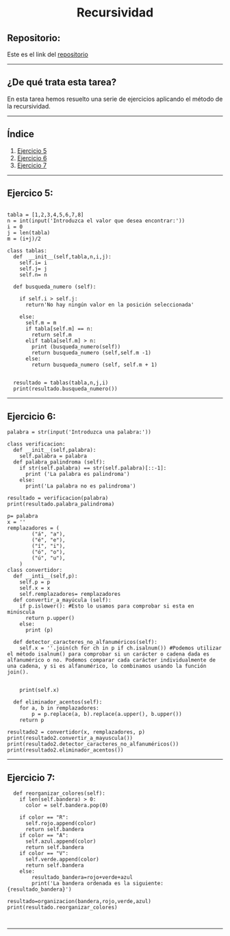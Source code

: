 <h1 align="center">	Recursividad</h1>

<h2>Repositorio:</h2>

Este es el link del [repositorio](https://github.com/albabernal03/Recursividad)

***
<h2>¿De qué trata esta tarea?</h2>

En esta tarea hemos resuelto una serie de ejercicios aplicando el método de la recursividad.

***

## Índice

1. [Ejercicio 5](#id1)
2. [Ejercicio 6](#id2)
3. [Ejercicio 7](#id3)

***


## Ejercico 5:<a name="id1"></a>


```

tabla = [1,2,3,4,5,6,7,8]
n = int(input('Introduzca el valor que desea encontrar:'))
i = 0
j = len(tabla)
m = (i+j)/2

class tablas:
  def  __init__(self,tabla,n,i,j):
    self.i= i
    self.j= j
    self.n= n
    
  def busqueda_numero (self):
    
    if self.i > self.j:
      return'No hay ningún valor en la posición seleccionada'
      
    else:
      self.m = m
      if tabla[self.m] == n:
        return self.m
      elif tabla[self.m] > n:
        print (busqueda_numero(self))
        return busqueda_numero (self,self.m -1)
      else:
        return busqueda_numero (self, self.m + 1)
        
  
  resultado = tablas(tabla,n,j,i)
  print(resultado.busqueda_numero())
```
***


## Ejercicio 6:<a name="id2"></a>

```
palabra = str(input('Introduzca una palabra:'))

class verificacion:
  def __init__(self,palabra):
    self.palabra = palabra
  def palabra_palindroma (self):
    if str(self.palabra) == str(self.palabra)[::-1]:
      print ('La palabra es palindroma')
    else:
      print('La palabra no es palindroma')
  
resultado = verificacion(palabra)
print(resultado.palabra_palindroma)

p= palabra
x = ''
remplazadores = (
        ("á", "a"),
        ("é", "e"),
        ("í", "i"),
        ("ó", "o"),
        ("ú", "u"),
    )
class convertidor:
  def __inti__(self,p):
    self.p = p
    self.x = x
    self.remplazadores= remplazadores
  def convertir_a_mayúcula (self):
    if p.islower(): #Esto lo usamos para comprobar si esta en minúscula
      return p.upper()
    else:
      print (p)

  def detector_caracteres_no_alfanuméricos(self):
    self.x = ''.join(ch for ch in p if ch.isalnum()) #Podemos utilizar el método isalnum() para comprobar si un carácter o cadena dada es alfanumérico o no. Podemos comparar cada carácter individualmente de una cadena, y si es alfanumérico, lo combinamos usando la función join().


    print(self.x)

  def eliminador_acentos(self):
    for a, b in remplazadores:
        p = p.replace(a, b).replace(a.upper(), b.upper())
    return p

resultado2 = convertidor(x, remplazadores, p)
print(resultado2.convertir_a_mayuscula())
print(resultado2.detector_caracteres_no_alfanuméricos())
print(resultado2.eliminador_acentos())
```


***

## Ejercicio 7:<a name="id3"></a>

```
  def reorganizar_colores(self):
    if len(self.bandera) > 0:
      color = self.bandera.pop(0)

    if color == "R":
      self.rojo.append(color)
      return self.bandera
    if color == "A":
      self.azul.append(color)
      return self.bandera
    if color == "V":
      self.verde.append(color)
      return self.bandera
    else:
        resultado_bandera=rojo+verde+azul
        print('La bandera ordenada es la siguiente: {resultado_bandera}')

resultado=organizacion(bandera,rojo,verde,azul)
print(resultado.reorganizar_colores)
    
    
```


***
